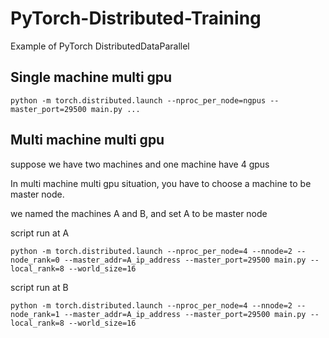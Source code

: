 <!--
 * @Author: your name
 * @Date: 2020-04-01 18:31:00
 * @LastEditTime: 2020-04-01 20:45:26
 * @LastEditors: Please set LastEditors
 * @Description: In User Settings Edit
 * @FilePath: \PyTorch-Distributed-Training\README.md
 -->
# PyTorch-Distributed-Training
Example of PyTorch DistributedDataParallel

## Single machine multi gpu
```
python -m torch.distributed.launch --nproc_per_node=ngpus --master_port=29500 main.py ...
```

## Multi machine multi gpu
suppose we have two machines and one machine have 4 gpus


In multi machine multi gpu situation, you have to choose a machine to be master node.

we named the machines A and B, and set A to be master node

script run at A

```
python -m torch.distributed.launch --nproc_per_node=4 --nnode=2 --node_rank=0 --master_addr=A_ip_address --master_port=29500 main.py --local_rank=8 --world_size=16
```

script run at B

```
python -m torch.distributed.launch --nproc_per_node=4 --nnode=2 --node_rank=1 --master_addr=A_ip_address --master_port=29500 main.py --local_rank=8 --world_size=16
```
